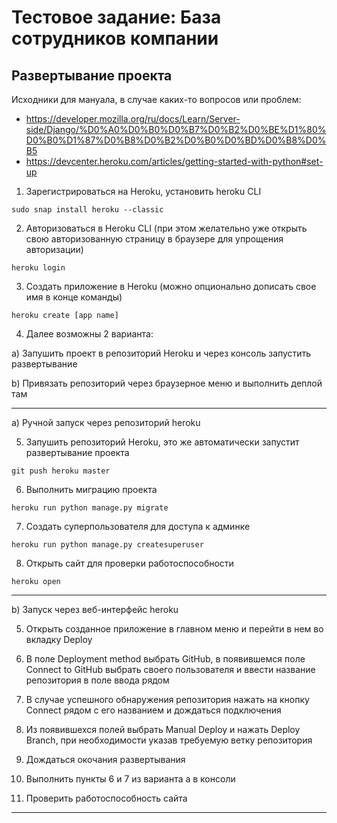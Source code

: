 # Тестовое задание: База сотрудников компании

## Развертывание проекта

Исходники для мануала, в случае каких-то вопросов или проблем: 
- https://developer.mozilla.org/ru/docs/Learn/Server-side/Django/%D0%A0%D0%B0%D0%B7%D0%B2%D0%BE%D1%80%D0%B0%D1%87%D0%B8%D0%B2%D0%B0%D0%BD%D0%B8%D0%B5
- https://devcenter.heroku.com/articles/getting-started-with-python#set-up

1) Зарегистрироваться на Heroku, установить heroku CLI

```
sudo snap install heroku --classic
```

2) Авторизоваться в Heroku CLI (при этом желательно уже открыть свою авторизованную страницу в браузере для упрощения авторизации)

```
heroku login
```

3) Создать приложение в Heroku (можно опционально дописать свое имя в конце команды)

```
heroku create [app name]
```

4) Далее возможны 2 варианта:

a) Запушить проект в репозиторий Heroku и через консоль запустить развертывание

b) Привязать репозиторий через браузерное меню и выполнить деплой там

____
a) Ручной запуск через репозиторий heroku

5) Запушить репозиторий Heroku, это же автоматически запустит развертывание проекта

```
git push heroku master
```

6) Выполнить миграцию проекта

```
heroku run python manage.py migrate
```

7) Создать суперпользователя для доступа к админке

```
heroku run python manage.py createsuperuser
```

8) Открыть сайт для проверки работоспособности

```
heroku open
```
____

b) Запуск через веб-интерфейс heroku

5) Открыть созданное приложение в главном меню и перейти в нем во вкладку Deploy

6) В поле Deployment method выбрать GitHub, в появившемся поле Connect to GitHub выбрать своего пользователя и ввести название репозитория в поле ввода рядом

7) В случае успешного обнаружения репозитория нажать на кнопку Connect рядом с его названием и дождаться подключения

8) Из появившехся полей выбрать Manual Deploy и нажать Deploy Branch, при необходимости указав требуемую ветку репозитория

9) Дождаться окочания развертывания

10) Выполнить пункты 6 и 7 из варианта а в консоли

11) Проверить работоспособность сайта
____


